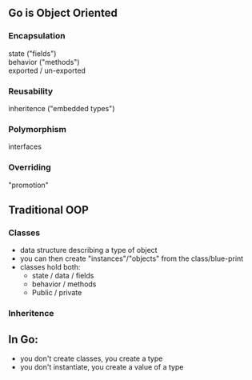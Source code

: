 ## Go is Object Oriented

### Encapsulation  
state ("fields")  
behavior ("methods")  
exported / un-exported  

### Reusability
inheritence ("embedded types")

### Polymorphism
interfaces

### Overriding
"promotion"


## Traditional OOP

### Classes
- data structure describing a type of object
- you can then create "instances"/"objects" from the class/blue-print
- classes hold both:
  - state / data / fields
  - behavior / methods
  - Public / private

### Inheritence

## In Go:
- you don't create classes, you create a type
- you don't instantiate, you create a value of a type
